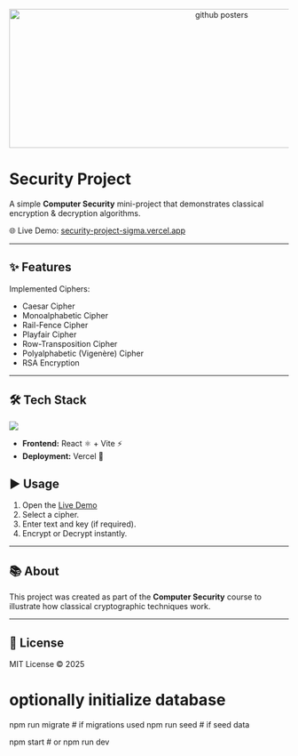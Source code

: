 <p align="center">
  <img src="https://github.com/user-attachments/assets/4fa1ed4e-2d61-4a1c-aab1-2aab8c3e5d26" 
       alt="github posters" 
       width="750" 
       height="250" />
</p>


# Security Project

A simple **Computer Security** mini-project that demonstrates classical encryption & decryption algorithms.

🌐 Live Demo: [security-project-sigma.vercel.app](https://security-project-sigma.vercel.app/)

---

## ✨ Features

Implemented Ciphers:

- Caesar Cipher  
- Monoalphabetic Cipher  
- Rail-Fence Cipher  
- Playfair Cipher  
- Row-Transposition Cipher  
- Polyalphabetic (Vigenère) Cipher  
- RSA Encryption  

---

## 🛠️ Tech Stack

<p align="left">
  <img src="https://skillicons.dev/icons?i=javascript,react,vite,vercel" />
</p>

- **Frontend:** React ⚛️ + Vite ⚡  
- **Deployment:** Vercel 🚀  



## ▶️ Usage

1. Open the [Live Demo](https://security-project-sigma.vercel.app/) 
2. Select a cipher.  
3. Enter text and key (if required).  
4. Encrypt or Decrypt instantly.  

---

## 📚 About

This project was created as part of the **Computer Security** course to illustrate how classical cryptographic techniques work.  

---


## 📜 License

MIT License © 2025

# optionally initialize database
npm run migrate      # if migrations used
npm run seed         # if seed data

npm start            # or npm run dev
